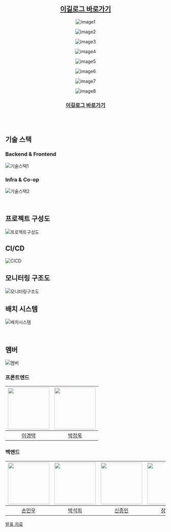<div align="center">

## [이길로그 바로가기](https://yigil.co.kr)

![image1](https://github.com/Kernel360/f1-Yigil/blob/develop/assets/main.png?raw=true)

![image2](https://github.com/Kernel360/f1-Yigil/blob/develop/assets/edit_place.png?raw=true)

![image3](https://github.com/Kernel360/f1-Yigil/blob/develop/assets/edit_course.png?raw=true)

![image4](https://github.com/Kernel360/f1-Yigil/blob/develop/assets/search_course.png?raw=true)

![image5](https://github.com/Kernel360/f1-Yigil/blob/develop/assets/search_map.png?raw=true)

![image6](https://github.com/Kernel360/f1-Yigil/blob/develop/assets/recommend_place.png?raw=true)

![image7](https://github.com/Kernel360/f1-Yigil/blob/develop/assets/mypage.png?raw=true)

![image8](https://github.com/Kernel360/f1-Yigil/blob/develop/assets/mobile.png?raw=true)

### [이길로그 바로가기](https://yigil.co.kr)

<br>

</div>

<br>

## 기술 스택

### Backend & Frontend

![기술스택1](https://github.com/Kernel360/f1-Yigil/blob/develop/assets/skill_stack1.png?raw=true)

### Infra & Co-op

![기술스택2](https://github.com/Kernel360/f1-Yigil/blob/develop/assets/skill_stack2.png?raw=true)

<br>

## 프로젝트 구성도

![프로젝트구성도](https://github.com/Kernel360/f1-Yigil/blob/develop/assets/project_structure.png?raw=true)

## CI/CD

![CICD](https://github.com/Kernel360/f1-Yigil/blob/develop/assets/ci_cd.png?raw=true)

## 모니터링 구조도

![모니터링구조도](https://github.com/Kernel360/f1-Yigil/blob/develop/assets/monitor_structure.png?raw=true)

## 배치 시스템

![배치시스템](https://github.com/Kernel360/f1-Yigil/blob/develop/assets/batch_structure.png?raw=true)

<br>

## 멤버

![멤버](https://github.com/Kernel360/f1-Yigil/blob/develop/assets/team.png?raw=true)

### 프론트엔드

| <img src="https://avatars.githubusercontent.com/u/97086762?v=4" width="130" height="130"> | <img src ="https://avatars.githubusercontent.com/u/8166749?v=4" width="130" height="130"> |
| :---------------------------------------------------------------------------------------: | :---------------------------------------------------------------------------------------: |
|                          [이경택](https://github.com/davidktlee)                          |                         [박정욱](https://github.com/hatchling13)                          |

### 백엔드

| <img src="https://avatars.githubusercontent.com/u/118032886?v=4" width="130" height="130"> | <img src="https://avatars.githubusercontent.com/u/101683784?v=4" width="130" height="130"> | <img src="https://avatars.githubusercontent.com/u/124959156?v=4" width="130" height="130"> | <img src="https://avatars.githubusercontent.com/u/80247908?v=4" width="130" height="130"> |
| :----------------------------------------------------------------------------------------: | :----------------------------------------------------------------------------------------: | :----------------------------------------------------------------------------------------: | :---------------------------------------------------------------------------------------: |
|                           [손민우](https://github.com/minson96)                            |                          [박석희](https://github.com/stoneHee99)                           |                          [신종민](https://github.com/ShineCorine)                          |                           [장호윤](https://github.com/Uknow928)                           |


[발표 자료](https://docs.google.com/presentation/d/1zWhnIH_vPen3pTa0DBEAc3NufRGeVyYHxjKauYC4oB4/edit#slide=id.g2c6a1c5d0e7_0_1)
